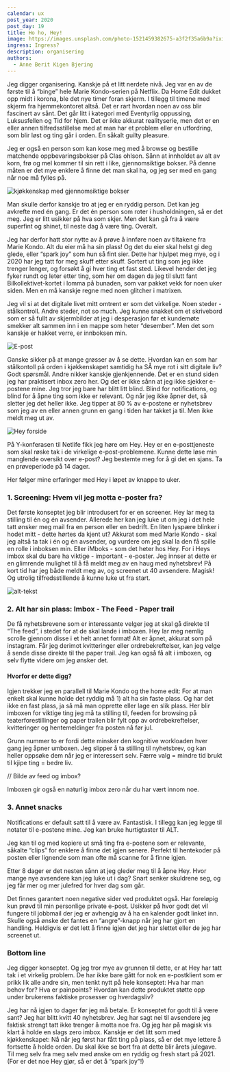 ```yaml
---
calendar: ux
post_year: 2020
post_day: 19
title: Ho ho, Hey!
image: https://images.unsplash.com/photo-1521459382675-a3f2f35a6b9a?ixid=MXwxMjA3fDB8MHxwaG90by1wYWdlfHx8fGVufDB8fHw%3D&ixlib=rb-1.2.1&auto=format&fit=crop&w=1575&q=80
ingress: Ingress?
description: organisering
authors:
  - Anne Berit Kigen Bjering
---
```

Jeg digger organisering. Kanskje på et litt nerdete nivå. Jeg var en av de første til å “binge” hele Marie Kondo-serien på Netflix. Da Home Edit dukket opp midt i korona, ble det nye timer foran skjerm. I tillegg til timene med skjerm fra hjemmekontoret altså. Det er rart hvordan noen av oss blir fascinert av sånt. Det går litt i kategori med Eventyrlig oppussing, Luksusfellen og Tid for hjem. Det er ikke akkurat realityserie, men det er en eller annen tilfredsstillelse med at man har et problem eller en utfordring, som blir løst og ting går i orden. En såkalt guilty pleasure.

Jeg er også en person som kan kose meg med å browse og bestille matchende oppbevaringsbokser på Clas ohlson. Sånn at innholdet av alt av korn, frø og mel kommer til sin rett i like, gjennomsiktige bokser. På denne måten er det mye enklere å finne det man skal ha, og jeg ser med en gang når noe må fylles på. 

![kjøkkenskap med gjennomsiktige bokser](https://ibb.co/0nPgXW7.no)

Man skulle derfor kanskje tro at jeg er en ryddig person. Det kan jeg avkrefte med én gang. Er det én person som roter i husholdningen, så er det meg. Jeg er litt usikker på hva som skjer. Men det kan gå fra å være superfint og shinet, til neste dag å være ting. Overalt.

Jeg har derfor hatt stor nytte av å prøve å innføre noen av tiltakene fra Marie Kondo. Alt du eier må ha sin plass! Og det du eier skal helst gi deg glede, eller “spark joy” som hun så fint sier. Dette har hjulpet meg mye, og i 2020 har jeg tatt for meg skuff etter skuff. Sortert ut ting som jeg ikke trenger lenger, og forsøkt å gi hver ting et fast sted. Likevel hender det jeg fyker rundt og leter etter ting, som her om dagen da jeg til slutt fant Bilkollektivet-kortet i lomma på bunaden, som var pakket vekk for noen uker siden. Men en må kanskje regne med noen glitcher i matrixen. 

Jeg vil si at det digitale livet mitt omtrent er som det virkelige. Noen steder - stålkontroll. Andre steder, not so much. Jeg kunne snakket om et skrivebord som er så fullt av skjermbilder at jeg i desperasjon før et kundemøte smekker alt sammen inn i en mappe som heter “desember”. Men det som kanskje er hakket verre, er innboksen min.

![E-post](https://ibb.co/899r9zd.no)

Ganske sikker på at mange grøsser av å se dette. Hvordan kan en som har stålkontoll på orden i kjøkkenskapet samtidig ha SÅ mye rot i sitt digitale liv? Godt spørsmål. Andre nikker kanskje gjenkjennende. Det er en stund siden jeg har praktisert inbox zero her. Og det er ikke sånn at jeg ikke sjekker e-postene mine. Jeg tror jeg bare har blitt litt blind. Blind for notifications, og blind for å åpne ting som ikke er relevant. Og når jeg ikke åpner det, så sletter jeg det heller ikke. Jeg tipper at 80 % av e-postene er nyhetsbrev som jeg av en eller annen grunn en gang i tiden har takket ja til. Men ikke meldt meg ut av. 

![Hey forside](https://ibb.co/v4wfdJ6.no)

På Y-konferasen til Netlife fikk jeg høre om Hey. Hey er en e-posttjeneste som skal røske tak i de virkelige e-post-problemene. Kunne dette løse min manglende oversikt over e-post? Jeg bestemte meg for å gi det en sjans. Ta en prøveperiode på 14 dager.

Her følger mine erfaringer med Hey i løpet av knappe to uker. 

### 1. Screening: Hvem vil jeg motta e-poster fra?
Det første konseptet jeg blir introdusert for er en screener. Hey lar meg ta stilling til én og én avsender. Allerede her kan jeg luke ut om jeg i det hele tatt ønsker meg mail fra en person eller en bedrift. En liten lyspære blinker i hodet mitt - dette hørtes da kjent ut? Akkurat som med Marie Kondo - skal jeg altså ta tak i én og én avsender, og vurdere om jeg skal la den få spille en rolle i inboksen min. Eller iMboks - som det heter hos Hey. For i Heys imbox skal du bare ha viktige - important - e-poster. Jeg innser at dette er en glimrende mulighet til å få meldt meg av en haug med nyhetsbrev! På kort tid har jeg både meldt meg av, og screenet ut 40 avsendere. Magisk! Og utrolig tilfredsstillende å kunne luke ut fra start.

![alt-tekst](https://ibb.co/BLCyk2L)

### 2. Alt har sin plass: Imbox - The Feed - Paper trail
De få nyhetsbrevene som er interessante velger jeg at skal gå direkte til “The feed”, i stedet for at de skal lande i imboxen. Hey lar meg nemlig scrolle gjennom disse i et helt annet format! Alt er åpnet, akkurat som på instagram. Får jeg derimot kvitteringer eller ordrebekreftelser, kan jeg velge å sende disse direkte til the paper trail. Jeg kan også få alt i imboxen, og selv flytte videre om jeg ønsker det. 

#### Hvorfor er dette digg?
Igjen trekker jeg en parallell til Marie Kondo og the home edit: For at man enkelt skal kunne holde det ryddig må 1) alt ha sin faste plass. Og har det ikke en fast plass, ja så må man opprette eller lage en slik plass. Her blir imboxen for viktige ting jeg må ta stilling til, feeden for browsing på teaterforestillinger og paper trailen blir fylt opp av ordrebekreftelser, kvitteringer og hentemeldinger fra posten nå før jul.

Grunn nummer to er fordi dette minsker den kognitive workloaden hver gang jeg åpner umboxen. Jeg slipper å ta stilling til nyhetsbrev, og kan heller oppsøke dem når jeg er interessert selv. Færre valg = mindre tid brukt til kjipe ting = bedre liv.

// Bilde av feed og imbox?

Imboxen gir også en naturlig imbox zero når du har vært innom noe.

### 3. Annet snacks
Notifications er default satt til å være av. Fantastisk. I tillegg kan jeg legge til notater til e-postene mine. Jeg kan bruke hurtigtaster til ALT.

Jeg kan til og med kopiere ut små ting fra e-postene som er relevante, såkalte “clips” for enklere å finne det igjen senere. Perfekt til hentekoder på posten eller lignende som man ofte må scanne for å finne igjen.

Etter 8 dager er det nesten sånn at jeg gleder meg til å åpne Hey. Hvor mange nye avsendere kan jeg luke ut i dag? Snart senker skuldrene seg, og jeg får mer og mer julefred for hver dag som går.

Det finnes garantert noen negative sider ved produktet også. Har foreløpig kun prøvd til min personlige private e-post. Usikker på hvor godt det vil fungere til jobbmail der jeg er avhengig av å ha en kalender godt linket inn. Skulle også ønske det fantes en “angre”-knapp når jeg har gjort en handling. Heldigvis er det lett å finne igjen det jeg har slettet eller de jeg har screenet ut.

### Bottom line
Jeg digger konseptet. Og jeg tror mye av grunnen til dette, er at Hey har tatt tak i et virkelig problem. De har ikke bare gått for nok en e-postklient som er prikk lik alle andre sin, men tenkt nytt på hele konseptet: Hva har man behov for? Hva er painpoints? Hvordan kan dette produktet støtte opp under brukerens faktiske prosesser og hverdagsliv?

Jeg har nå igjen to dager før jeg må betale. Er konseptet for godt til å være sant? Jeg har blitt kvitt 40 nyhetsbrev. Jeg har sagt nei til avsendere jeg faktisk strengt tatt ikke trenger å motta noe fra. Og jeg har på magisk vis klart å holde en slags zero imbox. Kanskje er det litt som med kjøkkenskapet: Nå når jeg først har fått ting på plass, så er det mye lettere å fortsette å holde orden. Du skal ikke se bort fra at dette blir årets julegave. Til meg selv fra meg selv med ønske om en ryddig og fresh start på 2021. (For er det noe Hey gjør, så er det å “spark joy”!)


